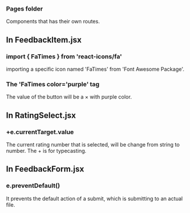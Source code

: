 ### Pages folder
Components that has their own routes.
## In FeedbackItem.jsx
### import { FaTimes } from 'react-icons/fa'
importing a specific icon named 'FaTimes' from 'Font Awesome Package'.
### The 'FaTimes color='purple' tag
The value of the button will be a × with purple color.
## In RatingSelect.jsx
### +e.currentTarget.value
The current rating number that is selected, will be change from string to number. The + is for typecasting.
## In FeedbackForm.jsx
### e.preventDefault()
It prevents the default action of a submit, which is submitting to an actual file.
